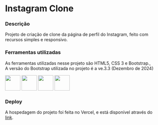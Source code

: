 <h1>Instagram Clone</h1>

### Descrição ###

Projeto de criação de clone da página de perfil do Instagram, feito com recursos simples e responsivo.

### Ferramentas utilizadas ###

As ferramentas utilizadas nesse projeto são HTML5, CSS 3 e Bootstrap.,
<br>A versão do Bootstrap utilizada no projeto é a ve.3.3 (Dezembro de 2024)
<div>
<img src="https://cdn.jsdelivr.net/gh/devicons/devicon@latest/icons/css3/css3-original.svg" width="50" height="50" />

<img src="https://cdn.jsdelivr.net/gh/devicons/devicon@latest/icons/html5/html5-original.svg" width="50" height="50" />
          
<img src="https://cdn.jsdelivr.net/gh/devicons/devicon@latest/icons/html5/html5-original.svg" width="50" height="50" />

<img src="https://cdn.jsdelivr.net/gh/devicons/devicon@latest/icons/bootstrap/bootstrap-original.svg" width="50" height="50" />
          
</div>

### Deploy ###
A hospedagem do projeto foi feita no Vercel, e está disponível através do <a href="https://instagram-ckdq.vercel.app/">link</a>.
